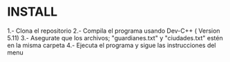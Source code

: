 # INSTALL

1.- Clona el repositorio
2.- Compila el programa usando Dev-C++ ( Version 5.11)
3.- Asegurate que los archivos; "guardianes.txt" y "ciudades.txt" estén en la misma carpeta
4.- Ejecuta el programa y sigue las instrucciones del menu
